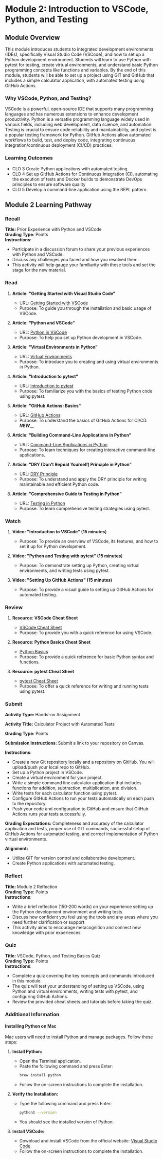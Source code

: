 # Module 2: Introduction to VSCode, Python, and Testing

## Module Overview
This module introduces students to integrated development environments (IDEs), specifically Visual Studio Code (VSCode), and how to set up a Python development environment. Students will learn to use Python with pytest for testing, create virtual environments, and understand basic Python programming concepts like functions and variables. By the end of this module, students will be able to set up a project using GIT and GitHub that includes a simple calculator application, with automated testing using GitHub Actions.

### Why VSCode, Python, and Testing?
VSCode is a powerful, open-source IDE that supports many programming languages and has numerous extensions to enhance development productivity. Python is a versatile programming language widely used in various fields, including web development, data science, and automation. Testing is crucial to ensure code reliability and maintainability, and pytest is a popular testing framework for Python. GitHub Actions allow automated workflows to build, test, and deploy code, integrating continuous integration/continuous deployment (CI/CD) practices.

### Learning Outcomes
- CLO 3 Create Python applications with automated testing.
- CLO 4 Set up GitHub Actions for Continuous Integration (CI), automating the execution of tests and Docker builds to demonstrate DevOps principles to ensure software quality
- CLO 5 Develop a command-line application using the REPL pattern.

## Module 2 Learning Pathway

### Recall

**Title:** Prior Experience with Python and VSCode  
**Grading Type:** Points  
**Instructions:** 
- Participate in a discussion forum to share your previous experiences with Python and VSCode.
- Discuss any challenges you faced and how you resolved them.
- This activity will help gauge your familiarity with these tools and set the stage for the new material.

### Read

1. **Article: "Getting Started with Visual Studio Code"**
   - URL: [Getting Started with VSCode](https://code.visualstudio.com/docs/introvideos/basics)
   - Purpose: To guide you through the installation and basic usage of VSCode.

2. **Article: "Python and VSCode"**
   - URL: [Python in VSCode](https://code.visualstudio.com/docs/python/python-tutorial)
   - Purpose: To help you set up Python development in VSCode.

3. **Article: "Virtual Environments in Python"**
   - URL: [Virtual Environments](https://docs.python.org/3/tutorial/venv.html)
   - Purpose: To introduce you to creating and using virtual environments in Python.

4. **Article: "Introduction to pytest"**
   - URL: [Introduction to pytest](https://docs.pytest.org/en/stable/getting-started.html)
   - Purpose: To familiarize you with the basics of testing Python code using pytest.

5. **Article: "GitHub Actions: Basics"**
   - URL: [GitHub Actions](https://docs.github.com/en/actions/learn-github-actions/understanding-github-actions)
   - Purpose: To understand the basics of GitHub Actions for CI/CD.
_____NEW_______

6. **Article: "Building Command-Line Applications in Python"**
   - URL: [Command-Line Applications in Python](https://realpython.com/command-line-interfaces-python-argparse/)
   - Purpose: To learn techniques for creating interactive command-line applications.

7. **Article: "DRY (Don't Repeat Yourself) Principle in Python"**
   - URL: [DRY Principle](https://www.makeuseof.com/python-dry-principle/)
   - Purpose: To understand and apply the DRY principle for writing maintainable and efficient Python code.

8. **Article: "Comprehensive Guide to Testing in Python"**
   - URL: [Testing in Python](https://realpython.com/python-testing/)
   - Purpose: To learn comprehensive testing strategies using pytest.


### Watch

1. **Video: "Introduction to VSCode" (15 minutes)**
   - Purpose: To provide an overview of VSCode, its features, and how to set it up for Python development.

2. **Video: "Python and Testing with pytest" (15 minutes)**
   - Purpose: To demonstrate setting up Python, creating virtual environments, and writing tests using pytest.

3. **Video: "Setting Up GitHub Actions" (15 minutes)**
   - Purpose: To provide a visual guide to setting up GitHub Actions for automated testing.

### Review

1. **Resource: VSCode Cheat Sheet**
   - [VSCode Cheat Sheet](https://vscodecandothat.com/)
   - Purpose: To provide you with a quick reference for using VSCode.

2. **Resource: Python Basics Cheat Sheet**
   - [Python Basics](https://www.pythonsheets.com/)
   - Purpose: To provide a quick reference for basic Python syntax and functions.

3. **Resource: pytest Cheat Sheet**
   - [pytest Cheat Sheet](https://www.cheatography.com/oleksii/cheat-sheets/pytest/)
   - Purpose: To offer a quick reference for writing and running tests using pytest.

### Submit

**Activity Type:** Hands-on Assignment  

**Activity Title:** Calculator Project with Automated Tests  

**Grading Type:** Points  

**Submission Instructions:** Submit a link to your repository on Canvas.

**Instructions:** 
- Create a new Git repository locally and a repository on GitHub. You will upload/push your local repo to GitHub.
- Set up a Python project in VSCode.
- Create a virtual environment for your project.
- Write a simple command line calculator application that includes functions for addition, subtraction, multiplication, and division.
- Write tests for each calculator function using pytest.
- Configure GitHub Actions to run your tests automatically on each push to the repository.
- Push your code and configuration to GitHub and ensure that GitHub Actions runs your tests successfully.

**Grading Expectations:** Completeness and accuracy of the calculator application and tests, proper use of GIT commands, successful setup of GitHub Actions for automated testing, and correct implementation of Python virtual environments.

**Alignment:** 
- Utilize GIT for version control and collaborative development.
- Create Python applications with automated testing.

### Reflect

**Title:** Module 2 Reflection  
**Grading Type:** Points  
**Instructions:** 
- Write a brief reflection (150-200 words) on your experience setting up the Python development environment and writing tests.
- Discuss how confident you feel using the tools and any areas where you need further clarification or support.
- This activity aims to encourage metacognition and connect new knowledge with prior experiences.

### Quiz

**Title:** VSCode, Python, and Testing Basics Quiz  
**Grading Type:** Points  
**Instructions:** 
- Complete a quiz covering the key concepts and commands introduced in this module.
- The quiz will test your understanding of setting up VSCode, using Python and virtual environments, writing tests with pytest, and configuring GitHub Actions.
- Review the provided cheat sheets and tutorials before taking the quiz.

### Additional Information

#### Installing Python on Mac
Mac users will need to install Python and manage packages. Follow these steps:

1. **Install Python:**
   - Open the Terminal application.
   - Paste the following command and press Enter:
     ```sh
     brew install python
     ```
   - Follow the on-screen instructions to complete the installation.

2. **Verify the Installation:**
   - Type the following command and press Enter:
     ```sh
     python3 --version
     ```
   - You should see the installed version of Python.

3. **Install VSCode:**
   - Download and install VSCode from the official website: [Visual Studio Code](https://code.visualstudio.com/).
   - Follow the on-screen instructions to complete the installation.
